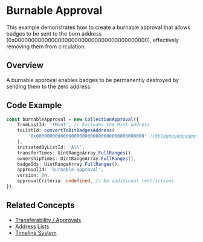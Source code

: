 # Burnable Approval

This example demonstrates how to create a burnable approval that allows badges to be sent to the burn address (0x0000000000000000000000000000000000000000), effectively removing them from circulation.

## Overview

A burnable approval enables badges to be permanently destroyed by sending them to the zero address.

## Code Example

```typescript
const burnableApproval = new CollectionApproval({
    fromListId: '!Mint', // Excludes the Mint address
    toListId: convertToBitBadgesAddress(
        '0x0000000000000000000000000000000000000000' //bb1qqqqqqqqqqqqqqqqqqqqqqqqqqqqqqqqs7gvmv
    ),
    initiatedByListId: 'All',
    transferTimes: UintRangeArray.FullRanges(),
    ownershipTimes: UintRangeArray.FullRanges(),
    badgeIds: UintRangeArray.FullRanges(),
    approvalId: 'burnable-approval',
    version: 0n,
    approvalCriteria: undefined, // No additional restrictions
});
```

## Related Concepts

-   [Transferability / Approvals](../../concepts/transferability-approvals.md)
-   [Address Lists](../../concepts/address-lists.md)
-   [Timeline System](../../concepts/timeline-system.md)
